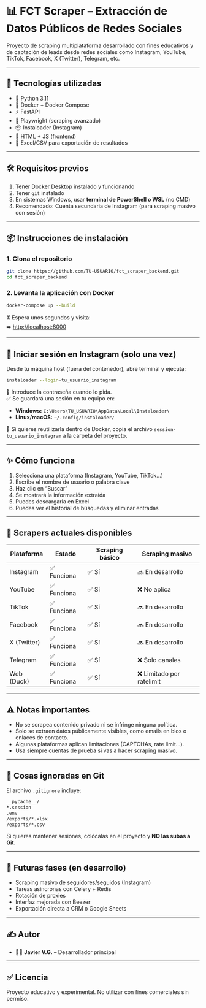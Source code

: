 
# 📊 FCT Scraper – Extracción de Datos Públicos de Redes Sociales

Proyecto de scraping multiplataforma desarrollado con fines educativos y de captación de leads desde redes sociales como Instagram, YouTube, TikTok, Facebook, X (Twitter), Telegram, etc.

---

## 🚀 Tecnologías utilizadas

- 🐍 Python 3.11  
- 🐳 Docker + Docker Compose  
- ⚡ FastAPI  
- 🧠 Playwright (scraping avanzado)  
- 📦 Instaloader (Instagram)  
- 🎯 HTML + JS (frontend)  
- 📄 Excel/CSV para exportación de resultados  

---

## 🛠️ Requisitos previos

1. Tener [Docker Desktop](https://www.docker.com/products/docker-desktop/) instalado y funcionando  
2. Tener `git` instalado  
3. En sistemas Windows, usar **terminal de PowerShell o WSL** (no CMD)  
4. Recomendado: Cuenta secundaria de Instagram (para scraping masivo con sesión)  

---

## 📦 Instrucciones de instalación

### 1. Clona el repositorio

```bash
git clone https://github.com/TU-USUARIO/fct_scraper_backend.git
cd fct_scraper_backend
```

### 2. Levanta la aplicación con Docker

```bash
docker-compose up --build
```

⏳ Espera unos segundos y visita:  
➡️ [http://localhost:8000](http://localhost:8000)

---

## 🔐 Iniciar sesión en Instagram (solo una vez)

Desde tu máquina host (fuera del contenedor), abre terminal y ejecuta:

```bash
instaloader --login=tu_usuario_instagram
```

🔑 Introduce la contraseña cuando lo pida.  
✅ Se guardará una sesión en tu equipo en:

- **Windows:** `C:\Users\TU_USUARIO\AppData\Local\Instaloader\`  
- **Linux/macOS:** `~/.config/instaloader/`  

🔁 Si quieres reutilizarla dentro de Docker, copia el archivo `session-tu_usuario_instagram` a la carpeta del proyecto.

---

## ✨ Cómo funciona

1. Selecciona una plataforma (Instagram, YouTube, TikTok...)  
2. Escribe el nombre de usuario o palabra clave  
3. Haz clic en “Buscar”  
4. Se mostrará la información extraída  
5. Puedes descargarla en Excel  
6. Puedes ver el historial de búsquedas y eliminar entradas

---

## 🧪 Scrapers actuales disponibles

| Plataforma   | Estado       | Scraping básico | Scraping masivo         |
|--------------|--------------|------------------|--------------------------|
| Instagram    | ✅ Funciona   | ✅ Sí             | 🔜 En desarrollo          |
| YouTube      | ✅ Funciona   | ✅ Sí             | ❌ No aplica              |
| TikTok       | ✅ Funciona   | ✅ Sí             | 🔜 En desarrollo          |
| Facebook     | ✅ Funciona   | ✅ Sí             | 🔜 En desarrollo          |
| X (Twitter)  | ✅ Funciona   | ✅ Sí             | 🔜 En desarrollo          |
| Telegram     | ✅ Funciona   | ✅ Sí             | ❌ Solo canales           |
| Web (Duck)   | ✅ Funciona   | ✅ Sí             | ❌ Limitado por ratelimit |

---

## ⚠️ Notas importantes

- No se scrapea contenido privado ni se infringe ninguna política.  
- Solo se extraen datos públicamente visibles, como emails en bios o enlaces de contacto.  
- Algunas plataformas aplican limitaciones (CAPTCHAs, rate limit...).  
- Usa siempre cuentas de prueba si vas a hacer scraping masivo.  

---

## 🧹 Cosas ignoradas en Git

El archivo `.gitignore` incluye:

```bash
__pycache__/
*.session
.env
/exports/*.xlsx
/exports/*.csv
```

Si quieres mantener sesiones, colócalas en el proyecto y **NO las subas a Git**.

---

## 🧩 Futuras fases (en desarrollo)

- Scraping masivo de seguidores/seguidos (Instagram)  
- Tareas asíncronas con Celery + Redis  
- Rotación de proxies  
- Interfaz mejorada con Beezer  
- Exportación directa a CRM o Google Sheets  

---

## ✍️ Autor

- 👨‍💻 **Javier V.G.** – Desarrollador principal  

---

## ✅ Licencia

Proyecto educativo y experimental. No utilizar con fines comerciales sin permiso.

